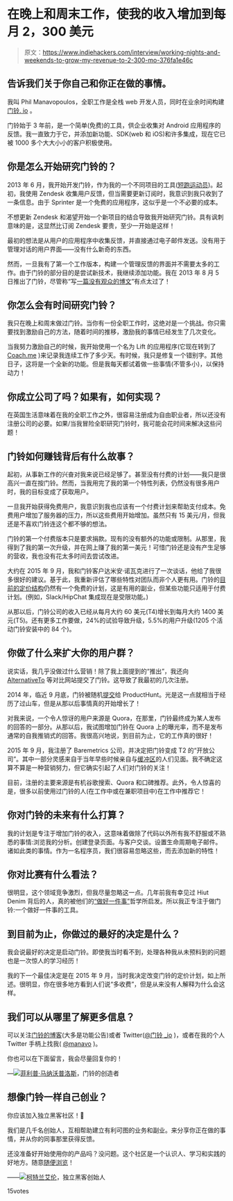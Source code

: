 # 在晚上和周末工作，使我的收入增加到每月 2，300 美元

> 原文：<https://www.indiehackers.com/interview/working-nights-and-weekends-to-grow-my-revenue-to-2-300-mo-376fa1e46c>

## 告诉我们关于你自己和你正在做的事情。

我叫 Phil Manavopoulos，全职工作是全栈 web 开发人员，同时在业余时间构建[门铃. io](https://doorbell.io) 。

门铃始于 3 年前，是一个简单(免费)的工具，供企业收集对 Android 应用程序的反馈。我一直致力于它，并添加新功能、SDK(web 和 iOS)和许多集成，现在它已被 1000 多个大大小小的客户积极使用。

## 你是怎么开始研究门铃的？

2013 年 6 月，我开始开发门铃，作为我的一个不同项目的工具([短跑运动员](https://play.google.com/store/apps/details?id=com.manavo.sprinter))。起初，我使用 Zendesk 收集用户反馈，但当需要更新订阅时，我意识到我只收到了一条信息。由于 Sprinter 是一个免费的应用程序，这似乎是一个不必要的成本。

不想更新 Zendesk 和渴望开始一个新项目的结合导致我开始研究门铃。具有讽刺意味的是，这显然比订阅 Zendesk 要贵，至少一开始是这样！

最初的想法是从用户的应用程序中收集反馈，并直接通过电子邮件发送。没有用于管理对话的用户界面——没有什么新奇的东西。

然而，一旦我有了第一个工作版本，构建一个管理反馈的界面并不需要太多的工作。由于门铃的部分目的是尝试新技术，我继续添加功能。我在 2013 年 8 月 5 日推出了门铃，尽管称“写[一篇没有观众的博文](http://www.manavo.com/post/57425206095)”有点太过了！

## 你怎么会有时间研究门铃？

我只在晚上和周末做过门铃。当你有一份全职工作时，这绝对是一个挑战。你只需要找到激励自己的方法，随着时间的推移，激励我的事情已经发生了几次变化。

当我努力激励自己的时候，我开始使用一个名为 Lift 的应用程序(它现在转到了 [Coach.me](https://www.coach.me/) )来记录我连续工作了多少天。有时候，我只是修复一个错别字。其他日子，这将是一个全新的功能。但是我每天都试着做一些事情(不管多小)，以保持动力！

## 你成立公司了吗？如果有，如何实现？

在英国生活意味着在我的全职工作之外，很容易注册成为自由职业者，所以还没有注册公司的必要。如果/当我冒险全职研究门铃时，我可能会花时间来解决这些问题！

## 门铃如何赚钱背后有什么故事？

起初，从事新工作的兴奋对我来说已经足够了。甚至没有付费的计划——我只是很高兴一直在按门铃。然而，当我用完了我的第一个特性列表，仍然没有很多用户时，我的目标变成了获取用户。

一旦我开始获得免费用户，我意识到我也应该有一个付费计划来帮助支付成本。免费用户增加了服务器的压力，所以这些费用开始增加。虽然只有 15 美元/月，但我还是不喜欢门铃连这个都不够的想法。

门铃的第一个付费版本只是要求捐款。现有的没有额外的功能或限制。从那里，我得到了我的第一次升级，并在网上赚了我的第一美元！可惜门铃还是没有产生足够的营收，我也没有花太多时间去尝试改进。

大约在 2015 年 9 月，我和门铃客户达米安·诺瓦克进行了一次谈话，他给了我很多很好的建议。基于此，我重新评估了哪些特性对团队而非个人更有用。门铃的[目前的定价结构](https://doorbell.io/pricing)仍然有一个免费的计划，这是有用的副业，但某些功能只适用于付费计划。(例如，Slack/HipChat 集成现在是受限功能。)

从那以后，门铃公司的收入已经从每月大约 60 美元(T4)增长到每月大约 1400 美元(T5)。还有更多工作要做，24%的试验导致升级，5.5%的用户升级(1205 个活动门铃安装中的 84 个)。

## 你做了什么来扩大你的用户群？

说实话，我几乎没做过什么营销！除了我上面提到的“推出”，我还向 [AlternativeTo](http://alternativeto.net/software/doorbell-io/) 等对比网站提交了门铃。这导致了我最初的几次注册。

2014 年，临近 9 月底，门铃被随机[提交](https://www.producthunt.com/tech/doorbell)给 ProductHunt。光是这一点就相当于经历了过山车，但是从那以后事情真的开始增长了！

对我来说，一个令人惊讶的用户来源是 Quora，在那里，门铃最终成为某人发布的回答的一部分。从那以后，我试图增加门铃在 Quora 上的曝光率，而不是发布通常的自我推销式的回答。我很高兴地说，到目前为止，它的工作真的很好！

2015 年 9 月，我注册了 Baremetrics 公司，并决定把门铃变成 T2 的“开放公司”。其中一部分灵感来自于当年早些时候亲自与[缓冲区](https://buffer.com/)的人们见面。我不确定这算不算是一种营销努力，但它确实引起了人们对门铃的关注！

目前，注册的主要来源是有机谷歌搜索、Quora 和口碑推荐。此外，令人惊喜的是，很多以前使用过门铃的人(在工作中或在兼职项目中)在工作中推荐它！

## 你对门铃的未来有什么打算？

我的计划是专注于增加门铃的收入，这意味着做除了代码以外所有我不舒服或不熟悉的事情:浏览我的分析。创建登录页面。与客户交谈。设置生命周期电子邮件。诸如此类的事情。作为一名程序员，我们很容易忽略这些，而去添加新的特性！

## 你对比赛有什么看法？

很明显，这个领域竞争激烈，但我尽量忽略这一点。几年前我有幸见过 Hiut Denim 背后的人，真的被他们的[“做好一件事”](http://hiutdenim.co.uk/blogs/story/4800102-do-one-thing-well)哲学所启发。所以我正专注于做门铃:一个做好一件事的工具。

## 到目前为止，你做过的最好的决定是什么？

我会说最好的决定是启动门铃。即使我当时看不到，处理各种我从未预料到的问题也是一次惊人的学习经历！

我的下一个最佳决定是在 2015 年 9 月，当时我决定改变门铃的定价计划，如上所述。很明显，你在很多地方看到人们说“多收费”，但是从来没有人解释为什么会这样。

## 我们可以从哪里了解更多信息？

可以关注[门铃的博客](http://blog.doorbell.io/)(大多是功能公告)或者 Twitter([@门铃 _io](https://twitter.com/doorbell_io) )，或者在我的个人 Twitter 手柄上找我( [@manavo](https://twitter.com/manavo) )。

你也可以在下面留言，我会尽量回复你的！

—[<picture id="ember7992627" class="user-avatar ember-view user-link__avatar">![](img/82bd3bb4769a3aa1cd13889ee7c0fa91.png)</picture>菲利普·马纳沃普洛斯](/manavo?id=y49w7R8ucqdSgbH0Bw2gSnRs3ko2)，门铃的创造者

## 想像门铃一样自己创业？

你应该加入独立黑客社区！🤗

我们是几千名创始人，互相帮助建立有利可图的业务和副业。来分享你正在做的事情，并从你的同事那里获得反馈。

还没准备好开始使用你的产品吗？没问题。这个社区是一个认识人、学习和实践的好地方。随意[随便浏览](/)！

——[<picture id="ember7992632" class="user-avatar ember-view user-link__avatar">![](img/82bd3bb4769a3aa1cd13889ee7c0fa91.png)</picture>柯特兰艾伦](/csallen?id=ibTLPyjwVebnZjMGKvz6ztarnuV2)，独立黑客创始人

15votes